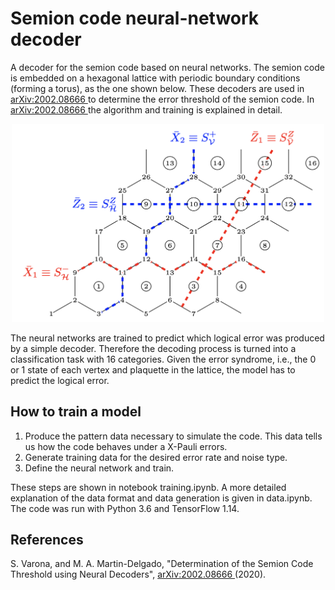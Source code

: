 # Semion code neural-network decoder

A decoder for the semion code based on neural networks. The semion code is embedded on a hexagonal lattice with periodic boundary conditions (forming a torus), as the one shown below. These decoders are used in [arXiv:2002.08666
](https://arxiv.org/abs/2002.08666) to determine the error threshold of the semion code. In [arXiv:2002.08666
](https://arxiv.org/abs/2002.08666) the algorithm and training is explained in detail.

<!-- ![Semion code on hexagonal lattice with distance 4.](hexagonal_lattice_4.png) -->
<p align="center">
  <img src="hexagonal_lattice_4.png" width="500">
</p>

The neural networks are trained to predict which logical error was produced by a simple decoder. Therefore the decoding process is turned into a classification task with 16 categories. Given the error syndrome, i.e., the 0 or 1 state of each vertex and plaquette in the lattice, the model has to predict the logical error.

## How to train a model

1. Produce the pattern data necessary to simulate the code. This data tells us how the code behaves under a X-Pauli errors.
2. Generate training data for the desired error rate and noise type.
3. Define the neural network and train.

These steps are shown in notebook training.ipynb. A more detailed explanation of the data format and data generation is given in data.ipynb.
The code was run with Python 3.6 and TensorFlow 1.14.

## References
S. Varona, and M. A. Martin-Delgado, "Determination of the Semion Code Threshold using Neural Decoders", [arXiv:2002.08666
](https://arxiv.org/abs/2002.08666) (2020).

